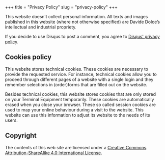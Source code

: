 +++
title = "Privacy Policy"
slug = "privacy-policy"
+++


This website doesn’t collect personal information. All texts and images published in this website (where not otherwise specified) are Davide Dolce’s intellectual and industrial propriety.

If you decide to use Disqus to post a comment, you agree to [Disqus' privacy policy](https://help.disqus.com/en/articles/1717103-disqus-privacy-policy).

## Cookies policy

This website stores technical cookies. These cookies are necessary to provide the requested service. For instance, technical cookies allow you to proceed through different pages of a website with a single login and they remember selections in (order)forms that are filled out on the website.

Besides technical cookies, this website stores cookies that are only stored on your Terminal Equipment temporarily. These cookies are automatically erased when you close your browser. These so called session cookies are used to map your online behaviour during a visit to the website. This website can use this information to adjust its website to the needs of its users.

## Copyright

The contents of this web site are licensed under a [Creative Commons Attribution-ShareAlike 4.0 International License](http://creativecommons.org/licenses/by-sa/4.0/deed.en_US).
